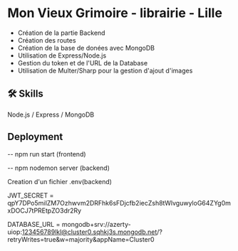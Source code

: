 
# Mon Vieux Grimoire - librairie - Lille

- Création de la partie Backend
- Création des routes
- Création de la base de donées avec MongoDB
- Utilisation de Express/Node.js
- Gestion du token et de l'URL de la Database
- Utilisation de Multer/Sharp pour la gestion d'ajout d'images


## 🛠 Skills
Node.js / Express / MongoDB


## Deployment

-- npm run start (frontend)

-- npm nodemon server (backend)

Creation d'un fichier .env(backend)

JWT_SECRET = qpY7DPo5miIZM7Ozhwvm2DRFhk6sFDjcfb2iecZsh8tWlvguwyloG64ZYg0mxDOCJ7tPREtpZO3dr2Ry

DATABASE_URL = mongodb+srv://azerty-uiop:123456789lkl@cluster0.sqhkj3s.mongodb.net/?retryWrites=true&w=majority&appName=Cluster0
